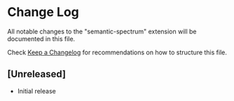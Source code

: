 # Change Log

All notable changes to the "semantic-spectrum" extension will be documented in this file.

Check [Keep a Changelog](http://keepachangelog.com/) for recommendations on how to structure this file.

## [Unreleased]

- Initial release